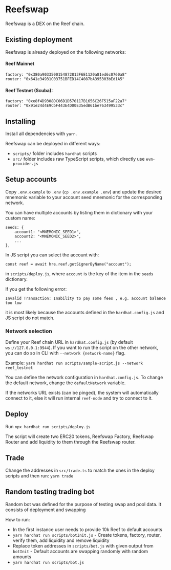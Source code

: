 # Reefswap

Reefswap is a DEX on the Reef chain.


## Existing deployment
Reefswap is already deployed on the following networks:


#### Reef Mainnet
```
factory: "0x380a9033500154872813F6E1120a81ed6c0760a8"
router: "0x641e34931C03751BFED14C4087bA395303bEd1A5"
```


#### Reef Testnet (Scuba):

```
factory: "0xe8f4D9308DC06D1D570117B1656C26F515aF22a7"
router: "0x91e24d4E9CbF443E4D00E35edB61be763499533c"
```

## Installing

Install all dependencies with `yarn`.

Reefswap can be deployed in different ways:

- `scripts/` folder includes `hardhat` scripts
- `src/` folder includes raw TypeScript scripts, which directly use `evm-provider.js`

## Setup accounts

Copy `.env.example` to `.env` (`cp .env.example .env`) and update the desired mnemonic variable to your account seed mnemonic for the corresponding network.

You can have multiple accounts by listing them in dictionary with your custom name:

```
seeds: {
	account1: "<MNEMONIC_SEED1>",
	account2: "<MNEMONIC_SEED2>",
	...
},
```

In JS script you can select the account with:
```
const reef = await hre.reef.getSignerByName("account");
```

in `scripts/deploy.js`, where `account` is the key of the item in the `seeds` dictionary.


If you get the following error:
```
Invalid Transaction: Inability to pay some fees , e.g. account balance too low
```

it is most likely because the accounts defined in the `hardhat.config.js` and JS script do not match.

### Network selection
Define your Reef chain URL in `hardhat.config.js` (by default `ws://127.0.0.1:9944`). If you want to run the script on the other network, you can do so in CLI with `--network {network-name}` flag.

Example:
`yarn hardhat run scripts/sample-script.js --network reef_testnet`

You can define the network configuration in `hardhat.config.js`. To change the default network, change the `defaultNetwork` variable.

If the networks URL exists (can be pinged), the system will automatically connect to it, else it will run internal `reef-node` and try to connect to it.


## Deploy

Run
`npx hardhat run scripts/deploy.js`

The script will create two ERC20 tokens, Reefswap Factory, Reefswap Router and add liquidity to them through the Reefswap router.


## Trade

Change the addresses in `src/trade.ts` to match the ones in the deploy scripts and then run:
`yarn trade`

## Random testing trading bot
Random bot was defined for the purpose of testing swap and pool data.
It consists of deployment and swapping

How to run:
- In the first instance user needs to provide 10k Reef to default accounts
- `yarn hardhat run scripts/botInit.js` - Create tokens, factory, router, verify them, add liquidity and remove liquidity
- Replace token addresses in `scripts/bot.js` with given output from `botInit` - Default accounts are swapping randomly with random amounts
- `yarn hardhat run scripts/bot.js`
